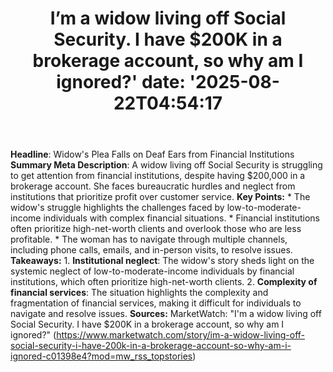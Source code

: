 ﻿---
title: "I’m a widow living off Social Security. I have $200K in a brokerage account, so why am I ignored?'
date: '2025-08-22T04:54:17"
category: "Markets"
summary: ""
slug: "im a widow living off social security i have 200k in a broke"
source_urls:
  - "https://www.marketwatch.com/story/im-a-widow-living-off-social-security-i-have-200k-in-a-brokerage-account-so-why-am-i-ignored-c01398e4?mod=mw_rss_topstories"
seo:
  title: "I’m a widow living off Social Security. I have $200K in a brokerage account, so why am I ignored? | Hash n Hedge'
  description: '"
  keywords: ["news", "markets", "brief"]
---
**Headline**: Widow's Plea Falls on Deaf Ears from Financial Institutions  **Summary Meta Description**: A widow living off Social Security is struggling to get attention from financial institutions, despite having $200,000 in a brokerage account. She faces bureaucratic hurdles and neglect from institutions that prioritize profit over customer service.  **Key Points:**  * The widow's struggle highlights the challenges faced by low-to-moderate-income individuals with complex financial situations. * Financial institutions often prioritize high-net-worth clients and overlook those who are less profitable. * The woman has to navigate through multiple channels, including phone calls, emails, and in-person visits, to resolve issues.  **Takeaways:**  1. **Institutional neglect**: The widow's story sheds light on the systemic neglect of low-to-moderate-income individuals by financial institutions, which often prioritize high-net-worth clients. 2. **Complexity of financial services**: The situation highlights the complexity and fragmentation of financial services, making it difficult for individuals to navigate and resolve issues.  **Sources:** MarketWatch: "I'm a widow living off Social Security. I have $200K in a brokerage account, so why am I ignored?" (https://www.marketwatch.com/story/im-a-widow-living-off-social-security-i-have-200k-in-a-brokerage-account-so-why-am-i-ignored-c01398e4?mod=mw_rss_topstories) 
